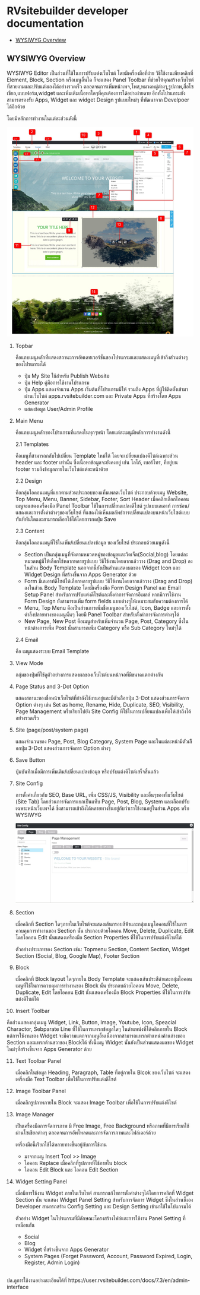 # RVsitebuilder developer documentation

- [WYSIWYG Overview](#wysiwyg-overview)

## WYSIWYG Overview

WYSIWYG Editor เป็นส่วนที่ใช้ในการปรับแต่งเว็บไซต์ โดยมีเครื่องมือที่ง่าย วิธีใช้งานเพียงคลิกที่ Element, Block, Section หรือเมนูอื่นใด ก็จะแสดง Panel Toolbar ที่ช่วยให้คุณสร้างเว็บไซต์ที่สวยงามและปรับแต่งเองได้อย่างรวดเร็ว ตลอดจนการเพิ่มหน้าเพจ,โพส,หมวดหมู่ต่างๆ,รูปภาพ,สื่อโซเชียล,แบบฟอร์ม,widget และเพิ่มเติมเนื้อหาใดๆที่คุณต้องการได้อย่างง่ายดาย อีกทั้งโปรแกรมยังสามารถรองรับ Apps, Widget และ widget Design รูปแบบใหม่ๆ ที่พัฒนาจาก Develpoer ได้อีกด้วย

โดยมีหลักการทำงานในแต่ละส่วนดังนี้

![DeveloperDashboard](images/wys_overview/wys-overview-number.jpg)

1.  Topbar

    คือแถบเมนูหลักที่แสดงสถานะการอัพเดทเวอร์ชั่นของโปรแกรมและแสดงเมนูที่เข้าถึงส่วนต่างๆของโปรแกรมได้<br>

    - ปุ่ม My Site ใช้สำหรับ Publish Website
    - ปุ่ม Help คู่มือการใช้งานโปรแกรม
    - ปุ๋ม Apps แสดงจำนวน Apps เริ่มต้นที่โปรแกรมมีให้ รวมถึง Apps ที่ผู้ใช้ติดตั้งเข้ามาผ่านเว็บไซต์ apps.rvsitebuilder.com และ Private Apps ที่สร้างโดย Apps Generator
    - แสดงข้อมูล User/Admin Profile

2.  Main Menu

    คือแถบเมนูหลักของโปรแกรมที่แสดงในทุกๆหน้า โดยแต่ละเมนูมีหลักการทำงานดังนี้

    2.1 Templates

    คือเมนูที่สามารถกลับไปเปลี่ยน Template ใหม่ได้ โดยจะเปลี่ยนแปลงดีไซต์เฉพาะส่วน header และ footer เท่านั้น ซึ่งเนื้อหาข้อมูลจะยังคงอยู่ เช่น โลโก้, เบอร์โทร, ที่อยู่บน footer รวมถึงข้อมูลภายในเว็บไซต์แต่ละหน้าด้วย

    2.2 Design

    คือกลุ่มไอคอนเมนูที่แยกตามส่วนประกอบของแท็มเพลตเว็บไซต์ ประกอบด้วยเมนู Website, Top Menu, Menu, Banner, Sidebar, Footer, Sort Header เมื่อคลิกเลือกไอคอนเมนูจะแสดงเครื่องมือ Panel Toolbar ใช้ในการเปลี่ยนแปลงดีไซต์ รูปแบบเลเอาท์ การซ่อน/แสดงและการตั้งค่าต่างๆของเว็บไซต์ ที่แสดงให้เห็นผลลัพธ์การเปลี่ยนแปลงบนหน้าเว็บไซต์แบบทันทีทันใดและสามารถเลือกใช้ได้โดยการกดปุ่ม Save

    2.3 Content

    คือกลุ่มไอคอนเมนูที่ใช้ในเพิ่ม/เปลี่ยนแปลงข้อมูล ของเว็บไซต์ ประกอบด้วยเมนูดังนี้

    - Section เป็นกลุ่มเมนูที่จัดตามหมวดหมู่ของข้อมูลและวิดเจ็ต(Social,blog) โดยแต่ละหมวดหมู่มีให้เลือกใช้หลากหลายรูปแบบ วิธีใช้งานโดยลากแล้ววาง (Drag and Drop) ลงในส่วน Body Template นอกจากนี้ยังเป็นส่วนแสดงผลของ Widget Icon และ Widget Design ที่สร้างขึ้นจาก Apps Generator ด้วย
    - Form มีเลเอาท์ดีไซต์ให้เลือกหลายรูปแบบ วิธีใช้งานโดยลากแล้ววาง (Drag and Drop) ลงในส่วน Body Template โดยมีเครื่องมือ Form Design Panel และ Email Setup Panel สำหรับการปรับแต่งดีไซต์และตั้งค่าการจัดการอีเมลล์ หากมีการใช้งาน Form Design ยังสามารถเพิ่ม form fields แบบต่างๆให้เหมาะสมกับความต้องการได้
    - Menu, Top Menu คือเป็นส่วนการเพิ่มชื่อเมนูของเว็บไซต์, Icon, Badge และการตั้งค่าลิ้งปลายทางของเมนูนั้นๆ โดยมี Panel Toolbar สำหรับตั้งค่าการจัดการต่างๆได้
    - New Page, New Post คือเมนูสำหรับเพิ่มจำนวน Page, Post, Category ซึ่งในหน้าต่างการเพิ่ม Post นั้นสามารถเพิ่ม Category หรือ Sub Category ใหม่ๆได้


    2.4 Email

    คือ เมนูแสดงระบบ Email Template

3.  View Mode

    กลุ่มของปุ่มที่ใช้ดูตัวอย่างการแสดงผลของเว็บไซต์บนหน้าจอที่มีขนาดแตกต่างกัน

4.  Page Status and 3-Dot Option

    แสดงสถานะของชื่อหน้าเว็บไซต์ที่กำลังใช้งานอยู่และมีตัวเลืิอกปุ่ม 3-Dot แสดงส่วนการจัดการ Option ต่างๆ เช่น Set as home, Rename, Hide, Duplicate, SEO, Visibility, Page Management หรือเรียกไปยัง Site Config ที่ใช้ในการเปลี่ยนแปลงเพื่อให้เข้าถึงได้อย่างรวดเร็ว

5.  Site (page/post/system page)

    แสดงจำนวนของ Page, Post, Blog Category, System Page และในแต่ละหน้ามีตัวเลืิอกปุ่ม 3-Dot แสดงส่วนการจัดการ Option ต่างๆ

6.  Save Button

    ปุ่มบันทึกเมื่อมีการเพิ่มเติม/เปลี่ยนแปลงข้อมุล หรือปรับแต่งดีไซต์เสร็จสิ้นแล้ว

7.  Site Config

    การตั้งค่าเกี่ยวกับ SEO, Base URL, เพิ่ม CSS/JS, Visibility และอื่นๆของทั้งเว็บไซต์ (Site Tab) โดยส่วนการจัดการแยกเป็นแท็บ Page, Post, Blog, System และเลือกปรับเฉพาะหน้าเว็บเพจได้ ซึ่งสามารถเข้าถึงได้หลายทางขึ้นอยู่กับว่าเราใช้งานอยู่ในส่วน Apps หรือ WYSIWYG

    ![DeveloperDashboard](images/wys_overview/siteconfig.jpg)

8.  Section

    เมื่อคลิกที่ Section ใดๆภายในเว็บไซต์จะแสดงเส้นกรอบสีฟ้าและกลุ่มเมนูไอคอนที่ใช้ในการควบคุมการทำงานของ Section นั้น ประกอบด้วยไอคอน Move, Delete, Duplicate, Edit โดยไอคอน Edit นั้นแสดงเครื่องมือ Section Properties ที่ใช้ในการปรับแต่งดีไซต์ได้

    ตัวอย่างประเภทของ Section เช่น: Topmenu Section, Content Section, Widget Section (Social, Blog, Google Map), Footer Section

9.  Block

    เมื่อคลิกที่ Block layout ใดๆภายใน Body Template จะแสดงเส้นประสีดำและกลุ่มไอคอนเมนูที่ใช้ในการควบคุมการทำงานของ Block นั้น ประกอบด้วยไอคอน Move, Delete, Duplicate, Edit โดยไอคอน Edit นั้นแสดงเครื่องมือ Block Properties ที่ใช้ในการปรับแต่งดีไซต์ได้

10. Insert Toolbar

คือส่วนแสดงกลุ่มเมนู Widget, Link, Button, Image, Youtube, Icon, Speacial Charactor, Sebparate Line ที่ใช้ในการแทรกข้อมูลใดๆ ในตำแหน่งที่ได้คลิกภายใน Block แต่การใช้งานของ Widget จะมีความแตกจากเมนูอื่นเนื่องจากสามารถแทรกตำแหน่งค้านล่างของ Section และแทรกด้านขวาของ ฺBlockได้ ทั้งนี้เมนู Widget นั้นยังเป็นส่วนแสดงผลของ Widget ใหม่ๆที่สร้างขึ้นจาก Apps Generator ด้วย

11. Text Toolbar Panel


    เมื่อคลิกในข้อมูล Heading, Paragraph, Table ที่อยู่ภายใน Blcok ของเว็บไซต์ จะแสดงเครื่องมือ Text Toolbar เพื่อใช้ในการปรับแต่งดีไซต์

12. Image Toolbar Panel


    เมื่อคลิกรูปภาพภายใน Block จะแสดง Image Toolbar เพื่อใช้ในการปรับแต่งดีไซต์

13. Image Manager


    เป็นเครื่องมือการจัดการภาพ มี Free Image, Free Background หรือภาพที่มีการเรียกใช้ผ่านโซเชียลต่างๆ ตลอดจนการอัพโหลดและการจัดการภาพและโฟล์เดอร์ด้วย

    เครื่องมือนี้เรียกใช้ได้หลายทางขึ้นอยู่กับการใช้งาน

    - มาจากเมนู Insert Tool >> Image
    - ไอคอน Replace เมื่อคลิกที่รูปภาพที่ใช้ภายใน block
    - ไอคอน Edit Block และ ไอคอน Edit Section

14. Widget Setting Panel


    เมื่อมีการใช้งาน Widget ภายในเว็บไซต์ สามารถแก้ไขการตั้งค่าต่างๆได้โดยการคลิกที่ Widget Section นั้น จะแสดง Widget Panel Setting สำหรับการจัดการ Widget ซึ่งในส่วนนี้เอง Developer สามารถสร้าง Config Setting และ Design Setting เข้ามาใช้ในโปแกรมได้

    ตัวอย่าง Widget ในโปรแกรมที่มีลักษณะโครงสร้างไฟล์และการใช้งาน Panel Setting ที่เหมือนกัน

    - Social
    - Blog
    - Widget ที่สร้างขึ้นจาก Apps Generator
    - System Pages (Forget Password, Account, Password Expired, Login, Register, Admin Login)

<br>
ปล.ดูการใช้งานอย่างละเอียดได้ที่ https://user.rvsitebuilder.com/docs/7.3/en/admin-interface
